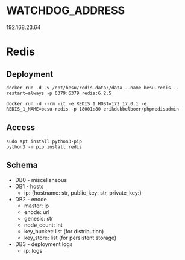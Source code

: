 # WATCHDOG_ADDRESS
192.168.23.64

# Redis
## Deployment
```
docker run -d -v /opt/besu/redis-data:/data --name besu-redis --restart=always -p 6379:6379 redis:6.2.5

docker run -d --rm -it -e REDIS_1_HOST=172.17.0.1 -e REDIS_1_NAME=besu-redis -p 18001:80 erikdubbelboer/phpredisadmin
```
## Access
```
sudo apt install python3-pip
python3 -m pip install redis
```
## Schema
* DB0 - miscellaneous
* DB1 - hosts
  * ip: {hostname: str, public_key: str, private_key:}
* DB2 - enode
  * master: ip
  * enode: url
  * genesis: str
  * node_count: int
  * key_bucket: list (for distribution)
  * key_store: list (for persistent storage)
* DB3 - deployment logs
  * ip: logs